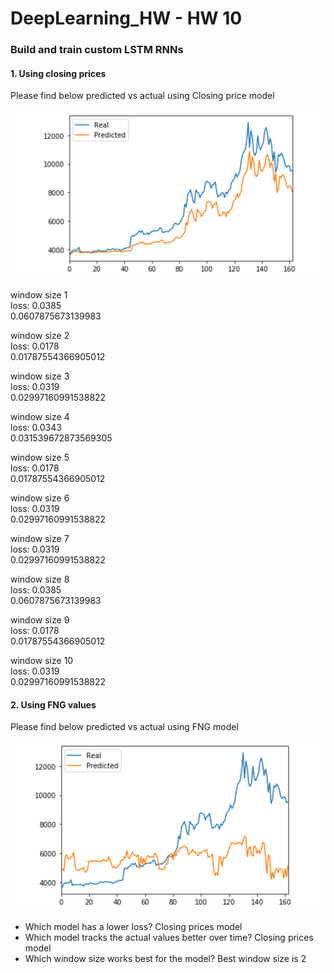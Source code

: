 # DeepLearning_HW - HW 10 

### Build and train custom LSTM RNNs
#### 1. Using closing prices 

Please find below predicted vs actual using Closing price model 

![table](https://github.com/andreaovelar/DeepLearning_HW/blob/master/CLOSE.PNG "CLOSE")

window size 1  
loss: 0.0385  
0.0607875673139983 

window size 2  
loss: 0.0178  
0.01787554366905012  

window size 3  
loss: 0.0319  
0.02997160991538822  

window size 4  
loss: 0.0343  
0.031539672873569305  

window size 5  
loss: 0.0178  
0.01787554366905012  

window size 6  
loss: 0.0319  
0.02997160991538822  

window size 7  
loss: 0.0319  
0.02997160991538822  

window size 8  
loss: 0.0385  
0.0607875673139983 

window size 9  
loss: 0.0178  
0.01787554366905012  

window size 10  
loss: 0.0319  
0.02997160991538822  


#### 2. Using FNG values

Please find below predicted vs actual using FNG model 

![table](https://github.com/andreaovelar/DeepLearning_HW/blob/master/FNG.PNG "FNG")

* Which model has a lower loss? Closing prices model
* Which model tracks the actual values better over time? Closing prices model
* Which window size works best for the model? Best window size is 2 


